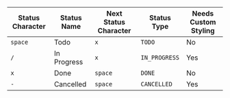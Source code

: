 <!-- placeholder to force blank line before table -->

|  Status Character | Status Name | Next Status Character | Status Type | Needs Custom Styling |
|  ----- | ----- | ----- | ----- | ----- |
|  `space` | Todo | `x` | `TODO` | No |
|  `/` | In Progress | `x` | `IN_PROGRESS` | Yes |
|  `x` | Done | `space` | `DONE` | No |
|  `-` | Cancelled | `space` | `CANCELLED` | Yes |


<!-- placeholder to force blank line after table -->
